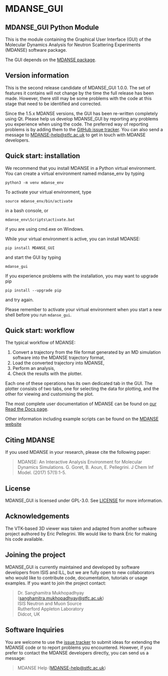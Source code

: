 # MDANSE_GUI 

## MDANSE_GUI Python Module

This is the module containing the Graphical User Interface (GUI) of the
Molecular Dynamics Analysis for Neutron Scattering Experiments (MDANSE) software package.

The GUI depends on the [MDANSE package](https://www.isis.stfc.ac.uk/Pages/MDANSEproject.aspx).

## Version information

This is the second release candidate of MDANSE_GUI 1.0.0. The set of features it
contains will not change by the time the full release has been made. However,
there still may be some problems with the code at this stage that need to be
identified and corrected.

Since the 1.5.x MDANSE versions, the GUI has been re-written completely using Qt.
Please help us develop MDANSE_GUI by reporting any problems you experience when
using the code.
The preferred way of reporting problems is by adding them to the
[GitHub issue tracker](https://github.com/ISISNeutronMuon/MDANSE/issues).
You can also send a message to MDANSE-help@stfc.ac.uk to get in touch
with MDANSE developers.

## Quick start: installation

We recommend that you install MDANSE in a Python virtual environment.
You can create a virtual environment named mdanse_env by typing
```
python3 -m venv mdanse_env
```

To activate your virtual environment, type
```
source mdanse_env/bin/activate
```
in a bash console, or
```
mdanse_env\Scripts\activate.bat
```
if you are using cmd.exe on Windows.

While your virtual environment is active, you can install MDANSE:
```
pip install MDANSE_GUI
```
and start the GUI by typing
```
mdanse_gui
```

If you experience problems with the installation, you may want to upgrade pip
```
pip install --upgrade pip
```
and try again.

Please remember to activate your virtual environment when you start a new
shell before you run `mdanse_gui`.

## Quick start: workflow

The typical workflow of MDANSE:

1. Convert a trajectory from the file format generated by an MD simulation
   software into the MDANSE trajectory format,
2. Load the converted trajectory into MDANSE,
3. Perform an analysis,
4. Check the results with the plotter.

Each one of these operations has its own dedicated tab in the GUI.
The plotter consists of two tabs, one for selecting the data for plotting,
and the other for viewing and customising the plot.

The most complete user documentation of MDANSE can be found on
[our Read the Docs page](https://mdanse.readthedocs.io/en/protos).

Other information including example scripts can be found on the
[MDANSE website](https://www.isis.stfc.ac.uk/Pages/MDANSEproject.aspx) 

## Citing MDANSE

If you used MDANSE in your research, please cite the following paper:

>MDANSE: An Interactive Analysis Environment for Molecular Dynamics Simulations.
G. Goret, B. Aoun, E. Pellegrini. J Chem Inf Model. (2017) 57(1):1-5.

## License

MDANSE_GUI is licensed under GPL-3.0. See
[LICENSE](https://github.com/ISISNeutronMuon/MDANSE/blob/protos/LICENSE)
for more information.

## Acknowledgements

The VTK-based 3D viewer was taken and adapted from another software project
authored by Eric Pellegrini. We would like to thank Eric for making
his code available.

## Joining the project

MDANSE_GUI is currently maintained and developed by software developers
from ISIS and ILL, but we are fully open to new collaborators who would
like to contribute code, documentation, tutorials or usage examples.
If you want to join the project contact:

>Dr. Sanghamitra Mukhopadhyay (sanghamitra.mukhopadhyay@stfc.ac.uk) \
ISIS Neutron and Muon Source \
Rutherford Appleton Laboratory \
Didcot, UK

## Software Inquiries

You are welcome to use the
[issue tracker](https://github.com/ISISNeutronMuon/MDANSE/issues)
to submit ideas for
extending the MDANSE code or to report problems you encountered.
However, if you prefer to contact the MDANSE developers directly,
you can send us a message:
>MDANSE Help (MDANSE-help@stfc.ac.uk)
